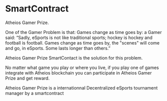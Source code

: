 # SmartContract

Atheios Gamer Prize.

One of the Gamer Problem is that: Games change as time goes by:
a Gamer said: “Sadly, eSports is not like traditional sports; hockey is hockey and football is football. 
Games change as time goes by, the "scenes" will come and go, in eSports. Some lasts longer than others.”

Atheios Gamer Prize SmartContact is the solution for this problem.

No matter what game you play or where you live, if you play one of games integrate with Atheios blockchain
you can participate in Atheios Gamer Prize and get reward.

Atheios Gamer Prize is a internationnal Decentralized eSports tournament manager by a smartcontract

